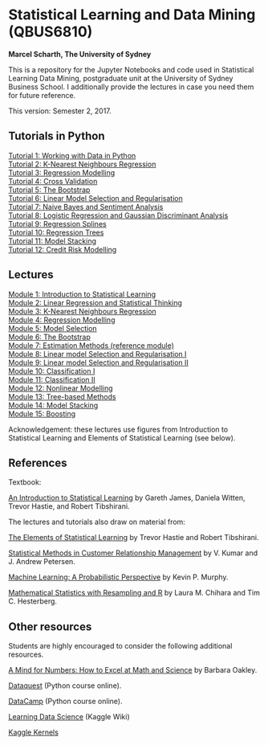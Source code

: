 # Statistical Learning and Data Mining (QBUS6810)
**Marcel Scharth, The University of Sydney**

This is a repository for the Jupyter Notebooks and code used in Statistical Learning Data Mining, postgraduate unit at the University of Sydney Business School. I additionally provide the lectures in case you need them for future reference. 

This version: Semester 2, 2017.

## Tutorials in Python

[Tutorial 1: Working with Data in Python](https://nbviewer.jupyter.org/github/mscharth/statistical-learning/blob/master/tutorials/Tutorial%2001%20Working%20with%20data%20in%20Python.ipynb)
<br/>[Tutorial 2: K-Nearest Neighbours Regression](https://nbviewer.jupyter.org/github/mscharth/statistical-learning/blob/master/tutorials/Tutorial%2002%20KNN.ipynb)
<br/>[Tutorial 3: Regression Modelling](https://nbviewer.jupyter.org/github/mscharth/statistical-learning/blob/master/tutorials/Tutorial%2003%20Regression%20Modelling.ipynb)
<br/>[Tutorial 4: Cross Validation](https://nbviewer.jupyter.org/github/mscharth/statistical-learning/blob/master/tutorials/Tutorial%2004%20Cross%20Validation.ipynb)
<br/>[Tutorial 5: The Bootstrap](https://nbviewer.jupyter.org/github/mscharth/statistical-learning/blob/master/tutorials/Tutorial%2005%20Bootstrap.ipynb)
<br/>[Tutorial 6: Linear Model Selection and Regularisation](https://nbviewer.jupyter.org/github/mscharth/statistical-learning/blob/master/tutorials/Tutorial%2006%20Linear%20Model%20Selection%20and%20Regularisation.ipynb)
<br/>[Tutorial 7: Naive Bayes and Sentiment Analysis](https://nbviewer.jupyter.org/github/mscharth/statistical-learning/blob/master/tutorials/Tutorial%2007%20Naive%20Bayes%20and%20Sentiment%20Analysis.ipynb)
<br/>[Tutorial 8: Logistic Regression and Gaussian Discriminant Analysis](https://nbviewer.jupyter.org/github/mscharth/statistical-learning/blob/master/tutorials/Tutorial%2008%20Classification.ipynb)
<br/>[Tutorial 9: Regression Splines](https://nbviewer.jupyter.org/github/mscharth/statistical-learning/blob/master/tutorials/Tutorial%2009%20Regression%20Splines.ipynb)
<br/>[Tutorial 10: Regression Trees](https://nbviewer.jupyter.org/github/mscharth/statistical-learning/blob/master/tutorials/Tutorial%2010%20Regression%20Trees.ipynb)
<br/>[Tutorial 11: Model Stacking](https://nbviewer.jupyter.org/github/mscharth/statistical-learning/blob/master/tutorials/Tutorial%2011%20Model%20Stacking.ipynb)
<br/>[Tutorial 12: Credit Risk Modelling](https://nbviewer.jupyter.org/github/mscharth/statistical-learning/blob/master/tutorials/Tutorial%2012%20Credit%20Risk.ipynb)

## Lectures

[Module 1: Introduction to Statistical Learning](/lectures/QBUS6810-01.pdf)
<br/>[Module 2: Linear Regression and Statistical Thinking](/lectures/QBUS6810-02.pdf)
<br/>[Module 3: K-Nearest Neighbours Regression](/lectures/QBUS6810-03.pdf)
<br/>[Module 4: Regression Modelling](/lectures/QBUS6810-04.pdf)
<br/>[Module 5: Model Selection](/lectures/QBUS6810-05.pdf)
<br/>[Module 6: The Bootstrap](/lectures/QBUS6810-06.pdf)
<br/>[Module 7: Estimation Methods (reference module)](/lectures/QBUS6810-07.pdf)
<br/>[Module 8: Linear model Selection and Regularisation I](/lectures/QBUS6810-08.pdf)
<br/>[Module 9: Linear model Selection and Regularisation II](/lectures/QBUS6810-09.pdf)
<br/>[Module 10: Classification I](/lectures/QBUS6810-10.pdf)
<br/>[Module 11: Classification II](/lectures/QBUS6810-11.pdf)
<br/>[Module 12: Nonlinear Modelling](/lectures/QBUS6810-12.pdf)
<br/>[Module 13: Tree-based Methods](/lectures/QBUS6810-13.pdf)
<br/>[Module 14: Model Stacking](/lectures/QBUS6810-14.pdf)
<br/>[Module 15: Boosting](/lectures/QBUS6810-15.pdf)

Acknowledgement: these lectures use figures from Introduction to Statistical Learning and Elements of Statistical Learning (see below).

## References

Textbook:

[An Introduction to Statistical Learning](https://www.amazon.com/Introduction-Statistical-Learning-Applications-Statistics/dp/1461471370/) by Gareth James, Daniela Witten, Trevor Hastie, and Robert Tibshirani.

The lectures and tutorials also draw on material from: 

[The Elements of Statistical Learning](https://www.amazon.com/Elements-Statistical-Learning-Prediction-Statistics/dp/0387848576/) by Trevor Hastie and Robert Tibshirani.

[Statistical Methods in Customer Relationship Management](https://www.amazon.com/Statistical-Methods-Customer-Relationship-Management/dp/1119993202/) by V. Kumar and J. Andrew Petersen.

[Machine Learning: A Probabilistic Perspective](https://www.amazon.com/Machine-Learning-Probabilistic-Perspective-Computation/dp/0262018020/) by Kevin P. Murphy. 

[Mathematical Statistics with Resampling and R](https://www.amazon.com/Mathematical-Statistics-Resampling-Laura-Chihara/dp/1118029852/) by Laura M. Chihara and Tim C. Hesterberg.

## Other resources

Students are highly encouraged to consider the following additional resources.

[A Mind for Numbers: How to Excel at Math and Science](https://www.amazon.com/Mind-Numbers-Science-Flunked-Algebra/) by Barbara Oakley.

[Dataquest](https://www.dataquest.io/) (Python course online).

[DataCamp](https://www.datacamp.com/) (Python course  online).

[Learning Data Science](https://www.kaggle.com/wiki/Home)  (Kaggle Wiki)

[Kaggle Kernels](https://www.kaggle.com/kernels)
